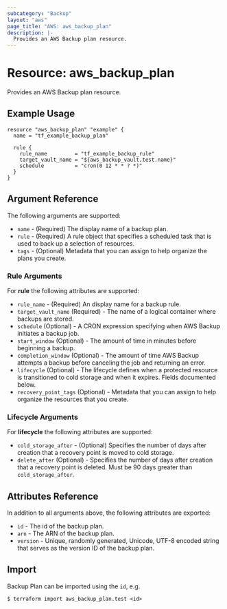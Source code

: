 ```yaml
---
subcategory: "Backup"
layout: "aws"
page_title: "AWS: aws_backup_plan"
description: |-
  Provides an AWS Backup plan resource.
---
```


# Resource: aws_backup_plan

Provides an AWS Backup plan resource.

## Example Usage

```hcl
resource "aws_backup_plan" "example" {
  name = "tf_example_backup_plan"

  rule {
    rule_name         = "tf_example_backup_rule"
    target_vault_name = "${aws_backup_vault.test.name}"
    schedule          = "cron(0 12 * * ? *)"
  }
}
```

## Argument Reference

The following arguments are supported:

* `name` - (Required) The display name of a backup plan.
* `rule` - (Required) A rule object that specifies a scheduled task that is used to back up a selection of resources.
* `tags` - (Optional) Metadata that you can assign to help organize the plans you create.

### Rule Arguments
For **rule** the following attributes are supported:

* `rule_name` - (Required) An display name for a backup rule.
* `target_vault_name` (Required) - The name of a logical container where backups are stored.
* `schedule` (Optional) - A CRON expression specifying when AWS Backup initiates a backup job.
* `start_window` (Optional) - The amount of time in minutes before beginning a backup.
* `completion_window` (Optional) - The amount of time AWS Backup attempts a backup before canceling the job and returning an error.
* `lifecycle` (Optional) - The lifecycle defines when a protected resource is transitioned to cold storage and when it expires.  Fields documented below.
* `recovery_point_tags` (Optional) - Metadata that you can assign to help organize the resources that you create.

### Lifecycle Arguments
For **lifecycle** the following attributes are supported:

* `cold_storage_after` - (Optional) Specifies the number of days after creation that a recovery point is moved to cold storage.
* `delete_after` (Optional) - Specifies the number of days after creation that a recovery point is deleted. Must be 90 days greater than `cold_storage_after`.

## Attributes Reference

In addition to all arguments above, the following attributes are exported:

* `id` - The id of the backup plan.
* `arn` - The ARN of the backup plan.
* `version` - Unique, randomly generated, Unicode, UTF-8 encoded string that serves as the version ID of the backup plan.

## Import

Backup Plan can be imported using the `id`, e.g.

```
$ terraform import aws_backup_plan.test <id>
```
